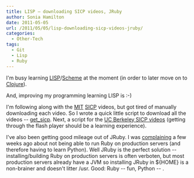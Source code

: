 ```yaml
---
title: LISP – downloading SICP videos, JRuby
author: Sonia Hamilton
date: 2011-05-05
url: /2011/05/05/lisp-downloading-sicp-videos-jruby/
categories:
  - Other-Tech
tags:
  - Git
  - Lisp
  - Ruby
---
```

I'm busy learning [LISP][1]/[Scheme][2] at the moment (in order to later move on to [Clojure][3]). 

<!--more-->

And, improving my programming learning LISP is :-)

I'm following along with the [MIT][4] [SICP][5] videos, but got tired of manually downloading each video. So I wrote a quick little script to download all the videos -- [get_sicp][6]. Next, a script for the [UC Berkeley SICP videos][7] (getting through the flash player should be a learning experience).

I've also been getting good mileage out of JRuby. I was [complaining][8] a few weeks ago about not being able to run Ruby on production servers (and therefore having to learn Python). Well JRuby is the perfect solution -- installing/building Ruby on production servers is often verboten, but most production servers already have a JVM so installing JRuby in ${HOME} is a non-brainer and doesn't litter /usr. Good: Ruby -- fun, Python -- <snore>.

 [1]: http://en.wikipedia.org/wiki/Lisp_%28programming_language%29
 [2]: http://en.wikipedia.org/wiki/Scheme_%28programming_language%29
 [3]: http://clojure.org/
 [4]: http://mitpress.mit.edu/sicp/
 [5]: http://en.wikipedia.org/wiki/Structure_and_Interpretation_of_Computer_Programs
 [6]: https://github.com/soniah/get_sicp
 [7]: http://inst.eecs.berkeley.edu/~cs61a/sp11/
 [8]: http://blog2.snowfrog.net/2011/03/27/lisp-and-python/
